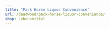 ```yaml
---
title: "Pack Horse Liquor Convenience"
url: /deadwood/pack-horse-liquor-convenience/
shop: Lebensmittel
---
```

